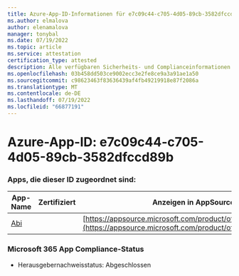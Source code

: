 ```yaml
---
title: Azure-App-ID-Informationen für e7c09c44-c705-4d05-89cb-3582dfccd89b
ms.author: elmalova
author: elenamalova
manager: tonybal
ms.date: 07/19/2022
ms.topic: article
ms.service: attestation
certification_type: attested
description: Alle verfügbaren Sicherheits- und Complianceinformationen für e7c09c44-c705-4d05-89cb-3582dfccd89b.
ms.openlocfilehash: 03b458dd503ce9002ecc3e2fe8ce9a3a91ae1a50
ms.sourcegitcommit: c98623463f83636439af4fb49219918e87f2086a
ms.translationtype: MT
ms.contentlocale: de-DE
ms.lasthandoff: 07/19/2022
ms.locfileid: "66877191"
---
```

# <a name="azure-app-id-e7c09c44-c705-4d05-89cb-3582dfccd89b"></a>Azure-App-ID: e7c09c44-c705-4d05-89cb-3582dfccd89b


### <a name="apps-associated-with-this-id"></a>Apps, die dieser ID zugeordnet sind:
| **App-Name** | **Zertifiziert** | **Anzeigen in AppSource** |
|--------------|---------------|-----------------------|
| [Abi](../forward/WA200003862.md) |  | [https://appsource.microsoft.com/product/office/WA200003862](https://appsource.microsoft.com/product/office/WA200003862) |

### <a name="microsoft-365-app-compliance-status"></a>Microsoft 365 App Compliance-Status
- Herausgebernachweisstatus: Abgeschlossen
